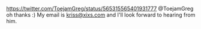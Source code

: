 https://twitter.com/ToejamGreg/status/565315565401931777 @ToejamGreg oh thanks :) My email is kriss@xixs.com and I'll look forward to hearing from him.